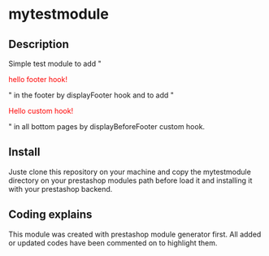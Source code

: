 # mytestmodule

## Description
Simple test module to add "<p style="color:red;">hello footer hook!</p>" in the footer by displayFooter hook and to add "<p style="color:red;">Hello custom hook!</p>" in all bottom pages by displayBeforeFooter custom hook.

## Install
Juste clone this repository on your machine and copy the mytestmodule directory on your prestashop modules path before load it and installing it with your prestashop backend.

## Coding explains
This module was created with prestashop module generator first. All added or updated codes have been commented on to highlight them.